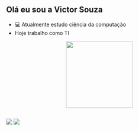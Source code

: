 ## Olá eu sou a Victor Souza 

- 💻 Atualmente estudo ciência da computação
- Hoje trabalho como TI

<div align="center">
  <a href="https://github.com/ViictorSS">
  <img height="180em" src="https://github-readme-stats.vercel.app/api?username=ViictorSS&show_icons=true&theme=dark&include_all_commits=true&count_private=true"/>
</div>

##

 
<div> 
  <a href="https://instagram.com/_ViictorSS" target="_blank"><img src="https://img.shields.io/badge/-Instagram-%23E4405F?style=for-the-badge&logo=instagram&logoColor=white" target="_blank"></a>
  <a href="https://www.linkedin.com/in/viictorss" target="_blank"><img src="https://img.shields.io/badge/-LinkedIn-%230077B5?style=for-the-badge&logo=linkedin&logoColor=white" target="_blank"></a> 
 
 
</div>

 
  
